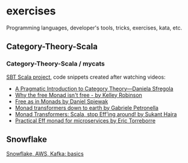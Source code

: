 # exercises

Programming languages, developer's tools, tricks, exercises, kata, etc.

## Category-Theory-Scala

### Category-Theory-Scala / mycats

[SBT Scala project](./Category-Theory-Scala/mycats/README.md), code snippets created after watching videos:
- [A Pragmatic Introduction to Category Theory—Daniela Sfregola](https://youtu.be/Ss149MsZluI)
- [Why the free Monad isn't free - by Kelley Robinson](https://youtu.be/U0lK0hnbc4U)
- [Free as in Monads by Daniel Spiewak](https://youtu.be/aKUQUIHRGec)
- [Monad transformers down to earth by Gabriele Petronella](https://youtu.be/jd5e71nFEZM)
- [Monad Transformers: Scala, stop Eff'ing around! by Sukant Hajra](https://youtu.be/QtZJATIPB0k)
- [Practical Eff monad for microservices by Eric Torreborre](https://youtu.be/5iV-x8CFmtU)

## Snowflake

[Snowflake, AWS, Kafka: basics](./snowflake/)
